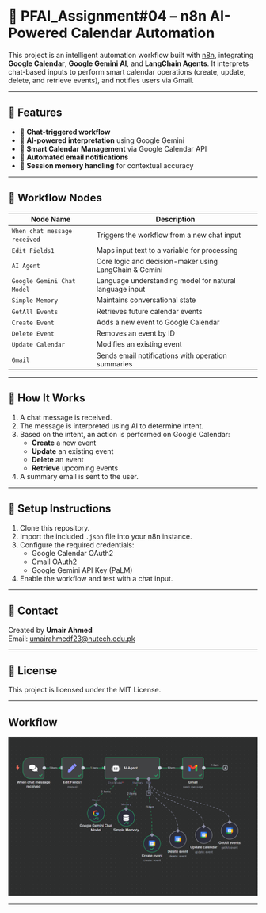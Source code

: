 # 🤖 PFAI_Assignment#04 – n8n AI-Powered Calendar Automation

This project is an intelligent automation workflow built with [n8n](https://n8n.io/), integrating **Google Calendar**, **Google Gemini AI**, and **LangChain Agents**. It interprets chat-based inputs to perform smart calendar operations (create, update, delete, and retrieve events), and notifies users via Gmail.

---

## 📌 Features

- 🔁 **Chat-triggered workflow**
- 🧠 **AI-powered interpretation** using Google Gemini
- 📅 **Smart Calendar Management** via Google Calendar API
- 📧 **Automated email notifications**
- 💾 **Session memory handling** for contextual accuracy

---

## 🧩 Workflow Nodes

| Node Name             | Description                                               |
|-----------------------|-----------------------------------------------------------|
| `When chat message received` | Triggers the workflow from a new chat input |
| `Edit Fields1`        | Maps input text to a variable for processing              |
| `AI Agent`            | Core logic and decision-maker using LangChain & Gemini   |
| `Google Gemini Chat Model` | Language understanding model for natural language input |
| `Simple Memory`       | Maintains conversational state                           |
| `GetAll Events`       | Retrieves future calendar events                          |
| `Create Event`        | Adds a new event to Google Calendar                      |
| `Delete Event`        | Removes an event by ID                                    |
| `Update Calendar`     | Modifies an existing event                                |
| `Gmail`               | Sends email notifications with operation summaries        |

---

## 🚀 How It Works

1. A chat message is received.
2. The message is interpreted using AI to determine intent.
3. Based on the intent, an action is performed on Google Calendar:
   - **Create** a new event
   - **Update** an existing event
   - **Delete** an event
   - **Retrieve** upcoming events
4. A summary email is sent to the user.

---

## 🔧 Setup Instructions

1. Clone this repository.
2. Import the included `.json` file into your n8n instance.
3. Configure the required credentials:
   - Google Calendar OAuth2
   - Gmail OAuth2
   - Google Gemini API Key (PaLM)
4. Enable the workflow and test with a chat input.

---

## 📩 Contact

Created by **Umair Ahmed**  
Email: umairahmedf23@nutech.edu.pk

---

## 📄 License

This project is licensed under the MIT License.

---

## Workflow

![Calendar Automation Workflow](cal_auto.png)

---
